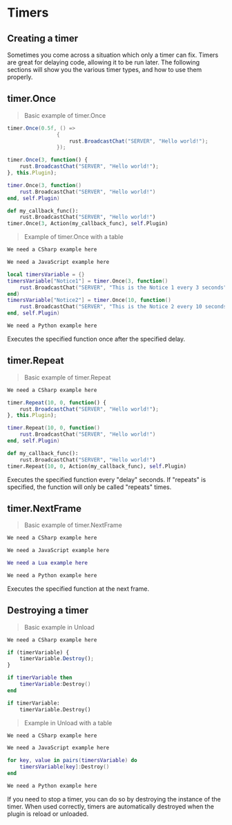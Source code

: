 # Timers

## Creating a timer

Sometimes you come across a situation which only a timer can fix. Timers are great for delaying code, allowing it to be run later. The following sections will show you the various timer types, and how to use them properly.

## timer.Once

> Basic example of timer.Once

``` csharp
timer.Once(0.5f, () =>
                {
                    rust.BroadcastChat("SERVER", "Hello world!");
                });
```

``` javascript
timer.Once(3, function() {
    rust.BroadcastChat("SERVER", "Hello world!");
}, this.Plugin);
```

``` lua
timer.Once(3, function()
    rust.BroadcastChat("SERVER", "Hello world!")
end, self.Plugin)
```

``` python
def my_callback_func():
    rust.BroadcastChat("SERVER", "Hello world!")
timer.Once(3, Action(my_callback_func), self.Plugin)
```

> Example of timer.Once with a table

``` csharp
We need a CSharp example here
```

``` javascript
We need a JavaScript example here
```

``` lua
local timersVariable = {}
timersVariable["Notice1"] = timer.Once(3, function()
    rust.BroadcastChat("SERVER", "This is the Notice 1 every 3 seconds")
end)
timersVariable["Notice2"] = timer.Once(10, function()
    rust.BroadcastChat("SERVER", "This is the Notice 2 every 10 seconds")
end, self.Plugin)
```

``` python
We need a Python example here
```

Executes the specified function once after the specified delay.

## timer.Repeat

> Basic example of timer.Repeat

``` csharp
We need a CSharp example here
```

``` javascript
timer.Repeat(10, 0, function() {
    rust.BroadcastChat("SERVER", "Hello world!");
}, this.Plugin);
```

``` lua
timer.Repeat(10, 0, function()
    rust.BroadcastChat("SERVER", "Hello world!")
end, self.Plugin)
```

``` python
def my_callback_func():
    rust.BroadcastChat("SERVER", "Hello world!")
timer.Repeat(10, 0, Action(my_callback_func), self.Plugin)
```

Executes the specified function every "delay" seconds. If "repeats" is specified, the function will only be called "repeats" times.

## timer.NextFrame

> Basic example of timer.NextFrame

``` csharp
We need a CSharp example here
```

``` javascript
We need a JavaScript example here
```

``` lua
We need a Lua example here
```

``` python
We need a Python example here
```

Executes the specified function at the next frame.

## Destroying a timer

> Basic example in Unload

``` csharp
We need a CSharp example here
```

``` javascript
if (timerVariable) {
    timerVariable.Destroy();
}
```

``` lua
if timerVariable then
    timerVariable:Destroy()
end
```

``` python
if timerVariable:
    timerVariable.Destroy()
```

> Example in Unload with a table

``` csharp
We need a CSharp example here
```

``` javascript
We need a JavaScript example here
```

``` lua
for key, value in pairs(timersVariable) do
    timersVariable[key]:Destroy()
end
```

``` python
We need a Python example here
```

If you need to stop a timer, you can do so by destroying the instance of the timer. When used correctly, timers are automatically destroyed when the plugin is reload or unloaded.
